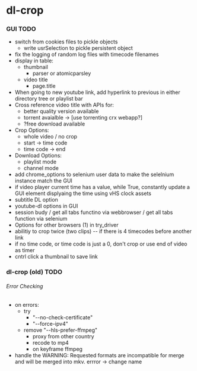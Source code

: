# dl-crop


### GUI TODO

- switch from cookies files to pickle objects
  - write usrSelection to pickle persistent object
- fix the logging of random log files with timecode filenames
- display in table:
  - thumbnail
    - parser or atomicparsley
  - video title
    - page.title
- When going to new youtube link, add hyperlink to previous in either directory  tree or playlist bar 
- Cross reference video title with APIs for:
  - better quality version available
  - torrent avaialble -> [use torrenting crx webapp?]
  - ?free download available
- Crop Options:
  - whole video / no crop
  - start -> time code
  - time code -> end
- Download Options:
  - playlist mode
  - channel mode
- add chrome_options to selenium user data to make the selelnium instance match the GUI
- if video player current time has a value, while True, constantly update a GUI element displyaing the time using vHS clock assets
- subtitle DL option
- youtube-dl options in GUI
- session budy / get all tabs functino via webbrowser / get all tabs function via selenium
- Options for other browsers (1) in try_driver
- abilitiy to crop twice (two clips) -- if there is 4 timecodes before another link 
- if no time code, or time code is just a 0, don't crop or use end of video as timer
- cntrl click a thumbnail to save link 


### dl-crop (old) TODO

###### Error Checking
- on errors:
  - try 
    - "--no-check-certificate"
    - "--force-ipv4"
  - remove "--hls-prefer-ffmpeg"
    - proxy from other country
    - recode to mp4 
    - on keyframe ffmpeg
- handle the WARNING: Requested formats are incompatible for merge and will be merged into mkv. errror -> change name